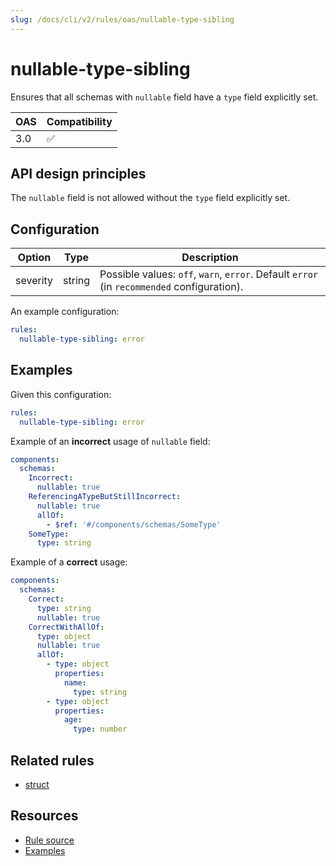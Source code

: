 ```yaml
---
slug: /docs/cli/v2/rules/oas/nullable-type-sibling
---
```


# nullable-type-sibling

Ensures that all schemas with `nullable` field have a `type` field explicitly set.

| OAS | Compatibility |
| --- | ------------- |
| 3.0 | ✅            |

## API design principles

The `nullable` field is not allowed without the `type` field explicitly set.

## Configuration

| Option   | Type   | Description                                                                                |
| -------- | ------ | ------------------------------------------------------------------------------------------ |
| severity | string | Possible values: `off`, `warn`, `error`. Default `error` (in `recommended` configuration). |

An example configuration:

```yaml
rules:
  nullable-type-sibling: error
```

## Examples

Given this configuration:

```yaml
rules:
  nullable-type-sibling: error
```

Example of an **incorrect** usage of `nullable` field:

```yaml
components:
  schemas:
    Incorrect:
      nullable: true
    ReferencingATypeButStillIncorrect:
      nullable: true
      allOf:
        - $ref: '#/components/schemas/SomeType'
    SomeType:
      type: string

```

Example of a **correct** usage:

```yaml
components:
  schemas:
    Correct:
      type: string
      nullable: true
    CorrectWithAllOf:
      type: object
      nullable: true
      allOf:
        - type: object
          properties:
            name:
              type: string
        - type: object
          properties:
            age:
              type: number
```

## Related rules

- [struct](./struct.md)

## Resources

- [Rule source](https://github.com/Redocly/redocly-cli/blob/main/packages/core/src/rules/oas3/nullable-type-sibling.ts)
- [Examples](https://redocly.com/learn/openapi/openapi-visual-reference/null)

